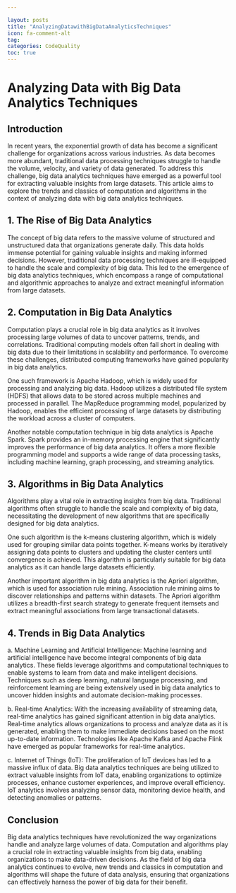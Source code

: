 ```yaml
---

layout: posts
title: "AnalyzingDatawithBigDataAnalyticsTechniques"
icon: fa-comment-alt
tag:      
categories: CodeQuality
toc: true
---
```




# Analyzing Data with Big Data Analytics Techniques

## Introduction

In recent years, the exponential growth of data has become a significant challenge for organizations across various industries. As data becomes more abundant, traditional data processing techniques struggle to handle the volume, velocity, and variety of data generated. To address this challenge, big data analytics techniques have emerged as a powerful tool for extracting valuable insights from large datasets. This article aims to explore the trends and classics of computation and algorithms in the context of analyzing data with big data analytics techniques.

## 1. The Rise of Big Data Analytics

The concept of big data refers to the massive volume of structured and unstructured data that organizations generate daily. This data holds immense potential for gaining valuable insights and making informed decisions. However, traditional data processing techniques are ill-equipped to handle the scale and complexity of big data. This led to the emergence of big data analytics techniques, which encompass a range of computational and algorithmic approaches to analyze and extract meaningful information from large datasets.

## 2. Computation in Big Data Analytics

Computation plays a crucial role in big data analytics as it involves processing large volumes of data to uncover patterns, trends, and correlations. Traditional computing models often fall short in dealing with big data due to their limitations in scalability and performance. To overcome these challenges, distributed computing frameworks have gained popularity in big data analytics.

One such framework is Apache Hadoop, which is widely used for processing and analyzing big data. Hadoop utilizes a distributed file system (HDFS) that allows data to be stored across multiple machines and processed in parallel. The MapReduce programming model, popularized by Hadoop, enables the efficient processing of large datasets by distributing the workload across a cluster of computers.

Another notable computation technique in big data analytics is Apache Spark. Spark provides an in-memory processing engine that significantly improves the performance of big data analytics. It offers a more flexible programming model and supports a wide range of data processing tasks, including machine learning, graph processing, and streaming analytics.

## 3. Algorithms in Big Data Analytics

Algorithms play a vital role in extracting insights from big data. Traditional algorithms often struggle to handle the scale and complexity of big data, necessitating the development of new algorithms that are specifically designed for big data analytics.

One such algorithm is the k-means clustering algorithm, which is widely used for grouping similar data points together. K-means works by iteratively assigning data points to clusters and updating the cluster centers until convergence is achieved. This algorithm is particularly suitable for big data analytics as it can handle large datasets efficiently.

Another important algorithm in big data analytics is the Apriori algorithm, which is used for association rule mining. Association rule mining aims to discover relationships and patterns within datasets. The Apriori algorithm utilizes a breadth-first search strategy to generate frequent itemsets and extract meaningful associations from large transactional datasets.

## 4. Trends in Big Data Analytics

a. Machine Learning and Artificial Intelligence: Machine learning and artificial intelligence have become integral components of big data analytics. These fields leverage algorithms and computational techniques to enable systems to learn from data and make intelligent decisions. Techniques such as deep learning, natural language processing, and reinforcement learning are being extensively used in big data analytics to uncover hidden insights and automate decision-making processes.

b. Real-time Analytics: With the increasing availability of streaming data, real-time analytics has gained significant attention in big data analytics. Real-time analytics allows organizations to process and analyze data as it is generated, enabling them to make immediate decisions based on the most up-to-date information. Technologies like Apache Kafka and Apache Flink have emerged as popular frameworks for real-time analytics.

c. Internet of Things (IoT): The proliferation of IoT devices has led to a massive influx of data. Big data analytics techniques are being utilized to extract valuable insights from IoT data, enabling organizations to optimize processes, enhance customer experiences, and improve overall efficiency. IoT analytics involves analyzing sensor data, monitoring device health, and detecting anomalies or patterns.

## Conclusion

Big data analytics techniques have revolutionized the way organizations handle and analyze large volumes of data. Computation and algorithms play a crucial role in extracting valuable insights from big data, enabling organizations to make data-driven decisions. As the field of big data analytics continues to evolve, new trends and classics in computation and algorithms will shape the future of data analysis, ensuring that organizations can effectively harness the power of big data for their benefit.